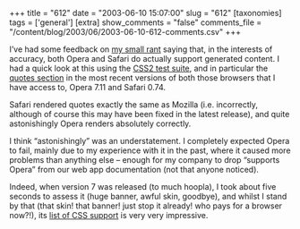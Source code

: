 +++
title = "612"
date = "2003-06-10 15:07:00"
slug = "612"
[taxonomies]
tags = ['general']
[extra]
show_comments = "false"
comments_file = "/content/blog/2003/06/2003-06-10-612-comments.csv"
+++

I’ve had some feedback on [my small rant](http://pipthepixie.tripod.com/blog/archive/2003_05_18_blog.html#94779355 "I hate writing for the web") saying that, in the interests of accuracy, both Opera and Safari do actually support generated content. I had a quick look at this using the [CSS2 test suite](http://www.meyerweb.com/eric/css/tests/css2/ "CSS2 Test Suite"), and in particular the [quotes section](http://www.meyerweb.com/eric/css/tests/css2/sec12-04-01.htm "CSS2 generated quotes") in the most recent versions of both those browsers that I have access to, Opera 7.11 and Safari 0.74.

Safari rendered quotes exactly the same as Mozilla (i.e. incorrectly, although of course this may have been fixed in the latest release), and quite astonishingly Opera renders absolutely correctly.

I think “astonishingly” was an understatement. I completely expected Opera to fail, mainly due to my experience with it in the past, where it caused more problems than anything else – enough for my company to drop “supports Opera” from our web app documentation (not that anyone noticed).

Indeed, when version 7 was released (to much hoopla), I took about five seconds to assess it (huge banner, awful skin, goodbye), and whilst I stand by that (that skin! that banner! just stop it already! who pays for a browser now?!), its [list of CSS support](http://www.opera.com/docs/specs/css/ "CSS support in Opera") is very very impressive.
